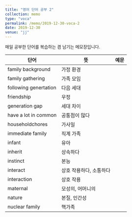```yaml
---
title: "영어 단어 공부 2"
collection: memo
type: "voca"
permalink: /memo/2019-12-30-voca-2
date: 2019-12-30
venue: "jj"
---
```


매일 공부한 단어를 복습하는 겸 남기는 메모장입니다.

| 단어            | 뜻   |  예문                                                            |
| --------         | ------ | ------------------------------------------------------------ |
| family background | 가정 환경 |  |
| family gathering | 가족 모임 |  |
| following genertation | 다음 세대 |  |
| friendship | 우정 |  |
| generation gap | 세대 차이 |  |
| have a lot in common | 공통점이 많다 |  | 
| householdchores | 가사일 |  |
| immediate family | 직계 가족 |  |
| infant | 유아 |  |
| inherit | 상속하다 |  |
| instinct | 본능 |  |
| interact | 상호 작용하다, 소통하다 |  |
| interaction | 상호 작용 |  |
| maternal | 모성의, 어머니의 |  |
| nature | 본질, 인간성 |  |
| nuclear family | 핵가족 |  |
